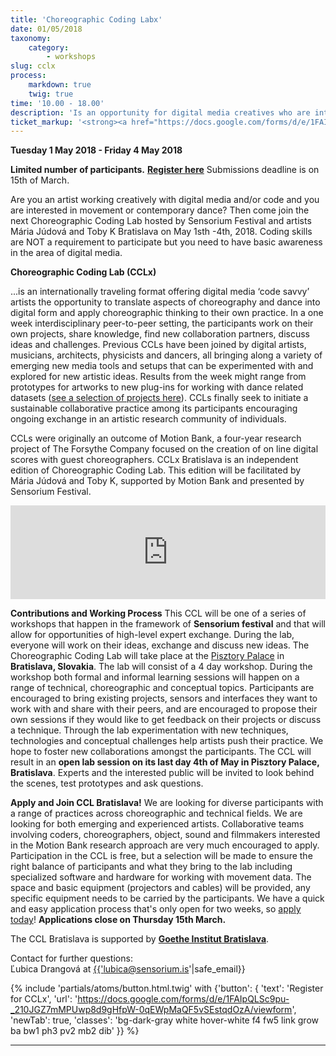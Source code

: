```yaml
---
title: 'Choreographic Coding Labx'
date: 01/05/2018
taxonomy:
    category:
        - workshops
slug: cclx
process:
    markdown: true
    twig: true
time: '10.00 - 18.00'
description: 'Is an opportunity for digital media creatives who are interested in translating aspects of choreography and dance into digital form and applying choreographic thinking to their own practice.'
ticket_markup: '<strong><a href="https://docs.google.com/forms/d/e/1FAIpQLSc9pu-_210JGZ7mMPUwp8d9gHfpW-0qEWpMaQF5vSEstqdOzA/viewform" target="_blank">Register</a></strong>'
---
```


**Tuesday 1 May 2018 - Friday 4 May 2018**

**Limited number of participants.**
**[Register here](https://goo.gl/forms/U0FOeCKNIgMKWZBq1)** Submissions deadline is on 15th of March.

Are you an artist working creatively with digital media and/or code and you are interested in movement or contemporary dance? Then come join the next Choreographic Coding Lab hosted by Sensorium Festival and artists Mária Júdová and Toby K Bratislava on May 1sth -4th, 2018.
Coding skills are NOT a requirement to participate but you need to have basic awareness in the area of digital media.

**Choreographic Coding Lab (CCLx)**

...is an internationally traveling format offering digital media ‘code savvy’ artists the opportunity to translate aspects of choreography and dance into digital form and apply choreographic thinking to their own practice. In a one week interdisciplinary peer-to-peer setting, the participants work on their own projects, share knowledge, find new collaboration partners, discuss ideas and challenges. Previous CCLs have been joined by digital artists, musicians, architects, physicists and dancers, all bringing along a variety of emerging new media tools and setups that can be experimented with and explored for new artistic ideas. Results from the week might range from prototypes for artworks to new plug-ins for working with dance related datasets ([see a selection of projects here](http://choreographiccoding.org/#projects)). CCLs finally seek to initiate a sustainable collaborative practice among its participants encouraging ongoing exchange in an artistic research community of individuals.

CCLs were originally an outcome of Motion Bank, a four-year research project of The Forsythe Company focused on the creation of on line digital scores with guest choreographers.
CCLx Bratislava is an independent edition of Choreographic Coding Lab. This edition will be facilitated by Mária Júdová and Toby K, supported by Motion Bank and presented by Sensorium Festival.

<iframe src="https://player.vimeo.com/video/136657251?byline=0&portrait=0" width="100%" frameborder="0" webkitallowfullscreen mozallowfullscreen allowfullscreen></iframe>

**Contributions and Working Process**
This CCL will be one of a series of workshops that happen in the framework of **Sensorium festival** and that will allow for opportunities of high-level expert exchange. During the lab, everyone will work on their ideas, exchange and discuss new ideas.
The Choreographic Coding Lab will take place at the [Pisztory Palace](https://www.google.sk/maps/place/Pisztoryho+%C4%BEav%C3%A9+kr%C3%ADdlo/@48.1522464,17.1043399,17z/data=!3m1!4b1!4m5!3m4!1s0x476c8950a54a98d5:0x707fc460f1006699!8m2!3d48.1522428!4d17.1065286?hl=en) in **Bratislava, Slovakia**.
The lab will consist of a 4 day workshop. During the workshop both formal and informal learning sessions will happen on a range of technical, choreographic and conceptual topics. Participants are encouraged to bring existing projects, sensors and interfaces they want to work with and share with their peers, and are encouraged to propose their own sessions if they would like to get feedback on their projects or discuss a technique. Through the lab experimentation with new techniques, technologies and conceptual challenges help artists push their practice. We hope to foster new collaborations amongst the participants. 
The CCL will result in an **open lab session on its last day 4th of May in Pisztory Palace, Bratislava**. Experts and the interested public will be invited to look behind the scenes, test prototypes and ask questions.

**Apply and Join CCL Bratislava!**
We are looking for diverse participants with a range of practices across choreographic and technical fields. We are looking for both emerging and experienced artists. Collaborative teams involving coders, choreographers, object, sound and filmmakers interested in the Motion Bank research approach are very much encouraged to apply. Participation in the CCL is free, but a selection will be made to ensure the right balance of participants and what they bring to the lab including specialized software and hardware for working with movement data. The space and basic equipment (projectors and cables) will be provided, any specific equipment needs to be carried by the participants. We have a quick and easy application process that's only open for two weeks, so [apply today](https://goo.gl/forms/U0FOeCKNIgMKWZBq1)! **Applications close on Thursday 15th March.**

The CCL Bratislava is supported by **[Goethe Institut Bratislava](http://www.goethe.de/ins/sk/bra)**.

Contact for further questions: <br>
Ľubica Drangová at <a href="mailto:{{'lubica@sensorium.is'|safe_email}}">{{'lubica@sensorium.is'|safe_email}}</a>

{% include 'partials/atoms/button.html.twig' with {'button': {
    'text': 'Register for CCLx',
    'url': 'https://docs.google.com/forms/d/e/1FAIpQLSc9pu-_210JGZ7mMPUwp8d9gHfpW-0qEWpMaQF5vSEstqdOzA/viewform',
    'newTab': true,
    'classes': 'bg-dark-gray white hover-white f4 fw5 link grow ba bw1 ph3 pv2 mb2 dib'
}} %}

--------------------------------------------------------




